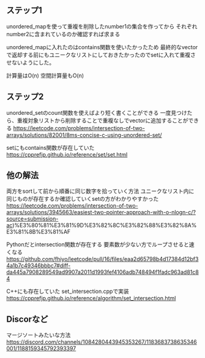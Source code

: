 ## ステップ1
unordered_mapを使って重複を削除したnumber1の集合を作ってから
それぞれnumber2に含まれているのか確認すれば求まる

unordered_mapに入れたのはcontains関数を使いたかったため
最終的なvectorで返却する前にもユニークなリストにしておきたかったのでsetに入れて重複させないようにした。

計算量はO(n)
空間計算量もO(n)

## ステップ2
unordered_setのcount関数を使えばより短く書くことができる
一度見つけたら、重複対象リストから削除することで重複なしでvectorに追加することができる
https://leetcode.com/problems/intersection-of-two-arrays/solutions/82001/8ms-concise-c-using-unordered-set/

setにもcontains関数が存在していた
https://cpprefjp.github.io/reference/set/set.html


## 他の解法
両方をsortして前から順番に同じ数字を拾っていく方法
ユニークなリスト内に同じものが存在するか確認していくsetの方がわかりやすかった
https://leetcode.com/problems/intersection-of-two-arrays/solutions/3945663/easiest-two-pointer-approach-with-o-nlogn-c/?source=submission-ac)%E3%80%81%E3%81%9D%E3%82%8C%E3%82%88%E3%82%8A%E3%81%8B%E3%81%AF

Pythonだとintersection関数が存在する
要素数が少ない方でループさせると速くなる
https://github.com/fhiyo/leetcode/pull/16/files/eaa2d65798b4d17384d12bf34a1b7c49346bbbc7#diff-da445a7908289549ad9907a2011d1993fef4106adb748494f1fadc963ad81c84

C++にも存在していた
set_intersection.cppで実装
https://cpprefjp.github.io/reference/algorithm/set_intersection.html

## Discorなど
マージソートみたいな方法
https://discord.com/channels/1084280443945353267/1183683738635346001/1188159345792393397
